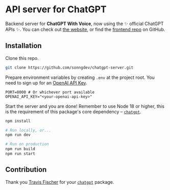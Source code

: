 # API server for ChatGPT

Backend server for **ChatGPT With Voice**, now using the ✨ official ChatGPT APIs ✨. You can check out [the website](https://chatgpt.sonng.dev/), or find the [frontend repo](https://github.com/sonngdev/chatgpt-voice) on GitHub.

## Installation
Clone this repo.

```bash
git clone https://github.com/sonngdev/chatgpt-server.git
```

Prepare environment variables by creating `.env` at the project root. You need to sign up for an [OpenAI API Key](https://platform.openai.com/overview).

```t
PORT=8000 # Or whichever port available
OPENAI_API_KEY="<your-openai-api-key>"
```

Start the server and you are done! Remember to use Node 18 or higher, this is the requirement of this package's core dependency – [`chatgpt`](https://github.com/transitive-bullshit/chatgpt-api).

```bash
npm install

# Run locally, or...
npm run dev

# Run on production
npm run build
npm run start
```

## Contribution
Thank you [Travis Fischer](https://github.com/transitive-bullshit) for your [`chatgpt`](https://github.com/transitive-bullshit/chatgpt-api) package.

